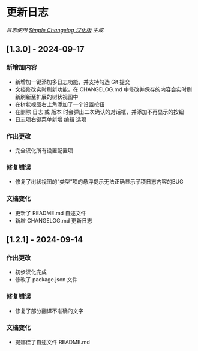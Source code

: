 # 更新日志

*日志使用 [Simple Changelog 汉化版](https://github.com/NiButCrazy/simple-changelog-Chinese) 生成*

## [1.3.0] - 2024-09-17
### 新增加内容
- 新增加一键添加多日志功能，并支持勾选 Git 提交
- 文档修改实时刷新功能，在 CHANGELOG.md 中修改并保存的内容会实时刷新刷新至扩展的树状视图中
- 在树状视图右上角添加了一个设置按钮
- 在删除 日志 或 版本 时会弹出二次确认的对话框，并添加不再显示的按钮
- 日志项右键菜单新增 编辑 选项

### 作出更改
- 完全汉化所有设置配置项

### 修复错误
- 修复了树状视图的“类型”项的悬浮提示无法正确显示子项日志内容的BUG

### 文档变化
- 更新了 README.md 自述文件
- 新增 CHANGELOG.md 更新日志


## [1.2.1] - 2024-09-14
### 作出更改
- 初步汉化完成
- 修改了 package.json 文件

### 修复错误
- 修复了部分翻译不准确的文字

### 文档变化
- 提娜佳了自述文件 README.md